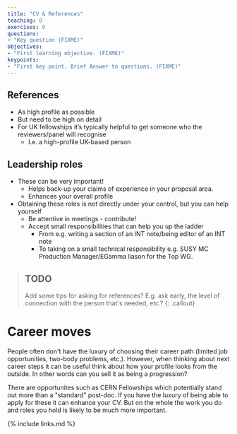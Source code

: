 ```yaml
---
title: "CV & References"
teaching: 0
exercises: 0
questions:
- "Key question (FIXME)"
objectives:
- "First learning objective. (FIXME)"
keypoints:
- "First key point. Brief Answer to questions. (FIXME)"
---
```


## References
- As high profile as possible 
- But need to be high on detail 
- For UK fellowships it’s typically helpful to get someone who the reviewers/panel will recognise 
	- I.e. a high-profile UK-based person

## Leadership roles
- These can be very important!
	- Helps back-up your claims of experience in your proposal area.
	- Enhances your overall profile
- Obtaining these roles is not directly under your control, but you can help yourself
	- Be attentive in meetings - contribute!
	- Accept small responsibilities that can help you up the ladder
		- From e.g. writing a section of an INT note/being editor of an INT note
		- To taking on a small technical responsibility e.g. SUSY MC Production Manager/EGamma liason for the Top WG.

> ## TODO
>Add some tips for asking for references? E.g. ask early, the level of connection with the person that's needed, etc.?
{: .callout}


# Career moves

People often don't have the luxury of choosing their career path (limited job opportunities, two-body problems, etc.). However, when thinking about next career steps it can be useful think about how your profile looks from the outside. In other words can you sell it as being a progression?

There are opportunites such as CERN Fellowships which potentially stand out more than a "standard" post-doc. If you have the luxury of being able to apply for these it can enhance your CV. But on the whole the work you do and roles you hold is likely to be much more important.


{% include links.md %}

